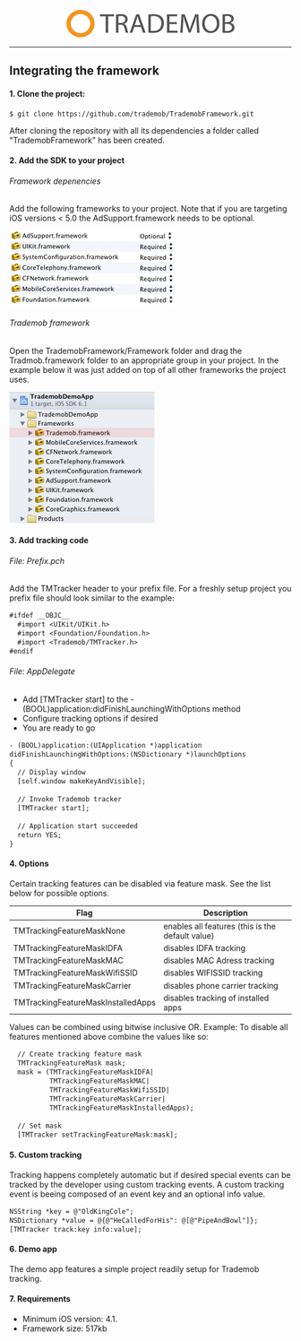 <p align="center"><img src="./Documentation/images/logo.png"></p>

---

## Integrating the framework

#### 1. Clone the project:

	$ git clone https://github.com/trademob/TrademobFramework.git

After cloning the repository with all its dependencies a folder called "TrademobFramework" has been created.

#### 2. Add the SDK to your project

###### Framework depenencies

Add the following frameworks to your project. Note that if you are targeting iOS versions < 5.0 the AdSupport.framework needs to be optional.

![ ](Documentation/images/frameworks.png)

###### Trademob framework

Open the TrademobFramework/Framework folder and drag the Tradmob.framework folder to an appropriate group in your project. In the example below it was just added on top of all other frameworks the project uses.

![ ](Documentation/images/trademobFramework.png)

#### 3. Add tracking code

###### File: Prefix.pch

Add the TMTracker header to your prefix file. For a freshly setup project you prefix file should look similar to the example:

```
#ifdef __OBJC__
  #import <UIKit/UIKit.h>
  #import <Foundation/Foundation.h>
  #import <Trademob/TMTracker.h>
#endif
```

###### File: AppDelegate

* Add [TMTracker start] to the -(BOOL)application:didFinishLaunchingWithOptions method
* Configure tracking options if desired
* You are ready to go

```
- (BOOL)application:(UIApplication *)application didFinishLaunchingWithOptions:(NSDictionary *)launchOptions
{
  // Display window
  [self.window makeKeyAndVisible];
  
  // Invoke Trademob tracker
  [TMTracker start];
  
  // Application start succeeded
  return YES;
}

```

#### 4. Options

Certain tracking features can be disabled via feature mask. See the list below for possible options.

Flag                               | Description
-----------------------------------|--------------------------------------------------
TMTrackingFeatureMaskNone          | enables all features (this is the default value)
TMTrackingFeatureMaskIDFA          | disables IDFA tracking
TMTrackingFeatureMaskMAC           | disables  MAC Adress tracking
TMTrackingFeatureMaskWifiSSID      | disables WIFISSID tracking
TMTrackingFeatureMaskCarrier       | disables phone carrier tracking
TMTrackingFeatureMaskInstalledApps | disables tracking of installed apps

Values can be combined using bitwise inclusive OR.
Example: To disable all features mentioned above combine the values like so:

```
  // Create tracking feature mask
  TMTrackingFeatureMask mask;
  mask = (TMTrackingFeatureMaskIDFA|
          TMTrackingFeatureMaskMAC|
          TMTrackingFeatureMaskWifiSSID|
          TMTrackingFeatureMaskCarrier|
          TMTrackingFeatureMaskInstalledApps);
  
  // Set mask
  [TMTracker setTrackingFeatureMask:mask];
```

#### 5. Custom tracking

Tracking happens completely automatic but if desired special events can be tracked by the developer using custom tracking events. A custom tracking event is beeing composed of an event key and an optional info value.

```
NSString *key = @"OldKingCole";
NSDictionary *value = @{@"HeCalledForHis": @[@"PipeAndBowl"]};
[TMTracker track:key info:value];
```

#### 6. Demo app

The demo app features a simple project readily setup for Trademob tracking.

#### 7. Requirements

* Minimum iOS version: 4.1.
* Framework size: 517kb